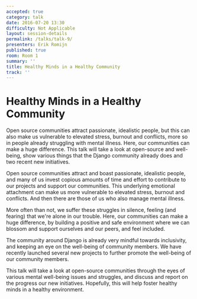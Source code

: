```yaml
---
accepted: true
category: talk
date: 2016-07-20 13:30
difficulty: Not Applicable
layout: session-details
permalink: /talks/talk-9/
presenters: Erik Romijn
published: true
room: Room 1
summary: ''
title: Healthy Minds in a Healthy Community
track: ''
---
```


# Healthy Minds in a Healthy Community

Open source communities attract passionate, idealistic people, but this can
also make us vulnerable to elevated stress, burnout and conflicts, more so in
people already struggling with mental illness. Here, our communities can make
a huge difference. This talk will take a look at open-source and well-being,
show various things that the Django community already does and two recent new
initiatives.

Open source communities attract and boast passionate, idealistic people, and
many of us invest copious amounts of time and effort to contribute to our
projects and support our communities. This underlying emotional attachment can
make us more vulnerable to elevated stress, burnout and conflicts. And then
there are those of us who also manage mental illness.

More often than not, we suffer these struggles in silence, feeling (and
fearing) that we're alone in our trouble. Here, our communities can make a
huge difference, by building a positive and safe environment where we can
blossom and support ourselves and our peers, and feel included.

The community around Django is already very mindful towards inclusivity, and
keeping an eye on the well-being of community members. We have recently
launched several new projects to further promote the well-being of our
community members.

This talk will take a look at open-source communities through the eyes of
various mental well-being issues and struggles, and discuss and report on the
progress our new initiatives. Hopefully, this will help foster healthy minds
in a healthy environment.